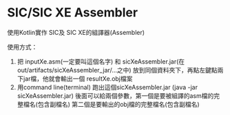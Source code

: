 # SIC/SIC XE Assembler
使用Kotlin實作 SIC及 SIC XE的組譯器(Assembler)

使用方式：

1. 把 inputXe.asm(一定要叫這個名字) 和 sicXeAssembler.jar(在out/artifacts/sicXeAssembler_jar/...之中) 放到同個資料夾下，再點左鍵點兩下jar檔，他就會輸出一個 resultXe.obj檔案
2. 用command line(terminal) 跑出這個sicXeAssembler.jar (java -jar sicXeAssembler.jar) 後面可以給兩個參數，第一個是要被組譯的asm檔的完整檔名(包含副檔名) 第二個是要輸出的obj檔的完整檔名(包含副檔名)
